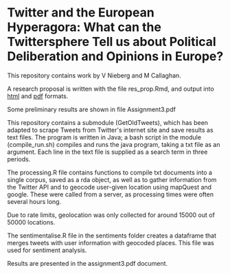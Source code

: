 # Twitter and the European Hyperagora: What can the Twittersphere Tell us about Political Deliberation and Opinions in Europe?

This repository contains work by V Nieberg and M Callaghan.

A research proposal is written with  the file res_prop.Rmd, and output into [html](https://cdn.rawgit.com/mcallaghan/col_res_proj/e043bb1/res_prop.html) and [pdf](https://github.com/mcallaghan/col_res_proj/blob/master/res_prop.pdf) formats.

Some preliminary results are shown in file Assignment3.pdf

This repository contains a submodule (GetOldTweets), which has been adapted to scrape Tweets from Twitter's internet site and save results as text files. The program is written in Java; a bash script in the module (compile_run.sh) compiles and runs the java program, taking a txt file as an argument. Each line in the text file is supplied as a search term in three periods.

The processing.R file contains functions to compile txt documents into a single corpus, saved as a rda object, as well as to gather information from the Twitter API and to geocode user-given location using mapQuest and google. These were called from a server, as processing times were often several hours long.

Due to rate limits, geolocation was only collected for around 15000 out of 50000 locations.

The sentimentalise.R file in the sentiments folder creates a dataframe that merges tweets with user information with geocoded places. This file was used for sentiment analysis.

Results are presented in the assignment3.pdf document.
